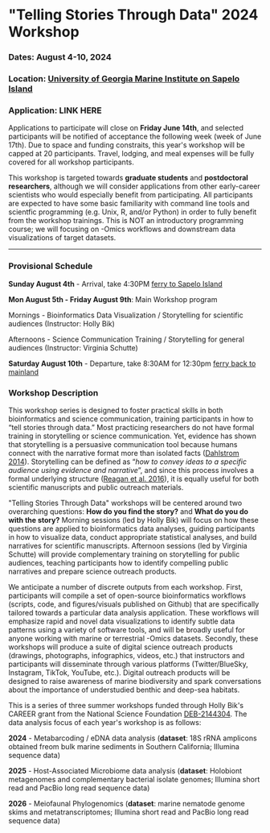 # "Telling Stories Through Data" 2024 Workshop

### Dates: August 4-10, 2024
### Location: [University of Georgia Marine Institute on Sapelo Island](https://ugami.uga.edu/)

### Application: LINK HERE

Applications to participate will close on **Friday June 14th**, and selected participants will be notified of acceptance the following week (week of June 17th). Due to space and funding constraits, this year's workshop will be capped at 20 participants. Travel, lodging, and meal expenses will be fully covered for all workshop participants.

This workshop is targeted towards **graduate students** and **postdoctoral researchers**, although we will consider applications from other early-career scientists who would especially benefit from participating. All participants are expected to have some basic familiarity with command line tools and scientfic programming (e.g. Unix, R, and/or Python) in order to fully benefit from the workshop trainings. This is NOT an introductory programming course; we will focusing on -Omics workflows and downstream data visualizations of target datasets. 

--------

### Provisional Schedule

**Sunday August 4th** - Arrival, take 4:30PM [ferry to Sapelo Island](https://ugami.uga.edu/ferry/)

**Mon August 5th - Friday August 9th**: Main Workshop program

Mornings - Bioinformatics Data Visualization / Storytelling for scientific audiences (Instructor: Holly Bik)

Afternoons - Science Communication Training / Storytelling for general audiences (Instructor: Virginia Schutte)

**Saturday August 10th** - Departure, take 8:30AM for 12:30pm [ferry back to mainland](https://ugami.uga.edu/ferry/)

### Workshop Description

This workshop series is designed to foster practical skills in both bioinformatics and science communication, training participants in how to “tell stories through data.” Most practicing researchers do not have formal training in storytelling or science communication. Yet, evidence has shown that storytelling is a persuasive communication tool because humans connect with the narrative format more than isolated facts ([Dahlstrom 2014](https://www.pnas.org/doi/abs/10.1073/pnas.1320645111?doi=10.1073%2Fpnas.1320645111)). Storytelling can be defined as “_how to convey ideas to a specific audience using evidence and narrative_”, and since this process involves a formal underlying structure ([Reagan et al. 2016](https://epjdatascience.springeropen.com/articles/10.1140/epjds/s13688-016-0093-1)), it is equally useful for both scientific manuscripts and public outreach materials.

"Telling Stories Through Data" workshops will be centered around two overarching questions: **How do you find the story?** and **What do you do with the story?** Morning sessions (led by Holly Bik) will focus on how these questions are applied to bioinformatics data analyses, guiding participants in how to visualize data, conduct appropriate statistical analyses, and build narratives for scientific manuscripts. Afternoon sessions (led by Virginia Schutte) will provide complementary training on storytelling for public audiences, teaching participants how to identify compelling public narratives and prepare science outreach products. 

We anticipate a number of discrete outputs from each workshop. First, participants will compile a set of open-source bioinformatics workflows (scripts, code, and  figures/visuals published on Github) that are specifically tailored towards a particular data analysis application. These workflows will emphasize rapid and novel data visualizations to identify subtle data patterns using a variety of software tools, and will be broadly useful for anyone working with marine or terrestrial -Omics datasets. Secondly, these workshops will produce a suite of digital science outreach products (drawings, photographs, infographics, videos, etc.) that instructors and participants will disseminate through various platforms (Twitter/BlueSky, Instagram, TikTok, YouTube, etc.). Digital outreach products will be designed to raise awareness of marine biodiversity and spark conversations about the importance of understudied benthic and deep-sea habitats. 

This is a series of three summer workshops funded through Holly Bik's CAREER grant from the National Science Foundation [DEB-2144304](https://www.nsf.gov/awardsearch/showAward?AWD_ID=2144304&HistoricalAwards=false). The data analysis focus of each year's workshop is as follows:

**2024** - Metabarcoding / eDNA data analysis (**dataset**: 18S rRNA amplicons obtained freom bulk marine sediments in Southern California; Illumina sequence data)

**2025** - Host-Associated Microbiome data analysis (**dataset**: Holobiont metagenomes and complementary bacterial isolate genomes; Illumina short read and PacBio long read sequence data)

**2026** - Meiofaunal Phylogenomics (**dataset**: marine nematode genome skims and metatranscriptomes; Illumina short read and PacBio long read sequence data)




